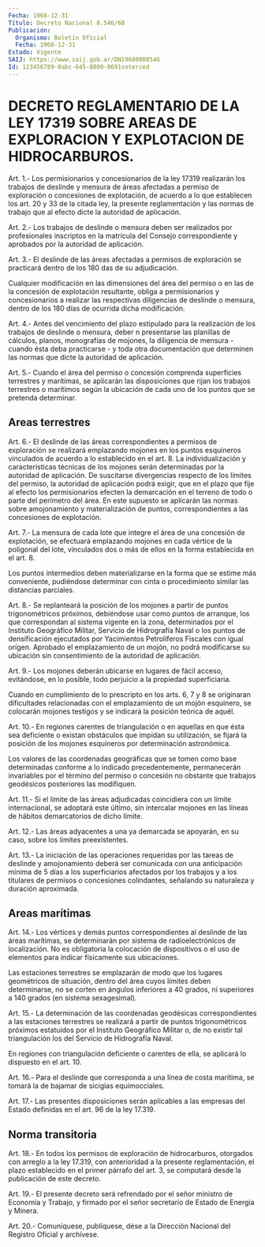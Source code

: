 ```yaml
---
Fecha: 1968-12-31
Título: Decreto Nacional 8.546/68
Publicación:
  Organismo: Boletín Oficial
  Fecha: 1968-12-31
Estado: Vigente
SAIJ: https://www.saij.gob.ar/DN19680008546
Id: 123456789-0abc-645-8000-8691soterced
---
```

# DECRETO REGLAMENTARIO DE LA LEY 17319 SOBRE AREAS DE EXPLORACION Y EXPLOTACION DE HIDROCARBUROS.

<a id="1"></a>
Art. 1.- Los permisionarios y concesionarios de la ley 17319 realizarán los trabajos de deslinde y mensura de áreas afectadas a permiso de exploración o concesiones de explotación, de acuerdo a lo que establecen los art. 20 y 33 de la citada ley, la presente reglamentación y las normas de trabajo que al efecto dicte la autoridad de aplicación.

<a id="2"></a>
Art. 2.- Los trabajos de deslinde o mensura deben ser realizados por profesionales inscriptos en la matrícula del Consejo correspondiente y aprobados por la autoridad de aplicación.

<a id="3"></a>
Art. 3.- El deslinde de las áreas afectadas a permisos de exploración se practicará dentro de los 180 das de su adjudicación.

Cualquier modificación en las dimensiones del área del permiso o en las de la concesión de explotación resultante, obliga a permisionarios y concesionarios a realizar las respectivas diligencias de deslinde o mensura, dentro de los 180 días de ocurrida dicha modificación.

<a id="4"></a>
Art.  4.-  Antes  del vencimiento del plazo estipulado para la realización  de  los  trabajos   de  deslinde  o  mensura,  deber n presentarse  las  planillas  de cálculos,  planos,  monografías  de mojones, la diligencia de mensura - cuando ésta deba practicarse - y toda otra documentación que determinen  las  normas  que dicte la autoridad de aplicación.

<a id="5"></a>
Art. 5.- Cuando el área del permiso o concesión comprenda superficies terrestres y marítimas, se aplicarán las disposiciones que rijan los trabajos terrestres o marítimos según la ubicación de cada uno de los puntos que se pretenda determinar.

## Areas terrestres

<a id="6"></a>
Art. 6.- El deslinde de las áreas correspondientes a permisos de exploración se realizará emplazando mojones en los puntos esquineros vinculados de acuerdo a lo establecido en el art. 8. La individualización y características técnicas de los mojones serán determinadas por la autoridad de aplicación. De suscitarse divergencias respecto de los límites del permiso, la autoridad de aplicación podrá exigir, que en el plazo que fije al efecto los permisionarios efecten la demarcación en el terreno de todo o parte del perímetro del área. En este supuesto se aplicarán las normas sobre amojonamiento y materialización de puntos, correspondientes a las concesiones de explotación.

<a id="7"></a>
Art. 7.- La mensura de cada lote que integre el área de una concesión de explotación, se efectuará emplazando mojones en cada vértice de la poligonal del lote, vinculados dos o más de ellos en la forma establecida en el art. 8.

Los puntos intermedios deben materializarse en la forma que se estime más conveniente, pudiéndose determinar con cinta o procedimiento similar las distancias parciales.

<a id="8"></a>
Art. 8.- Se replanteará la posición de los mojones a partir de puntos trigonométricos próximos, debiéndose  usar como puntos de arranque,  los  que  correspondan al sistema vigente  en  la  zona, determinados  por  el Instituto  Geográfico  Militar,  Servicio  de Hidrografía Naval o  los  puntos  de  densificación ejecutados por Yacimientos Petrolíferos Fiscales con igual orígen.  Aprobado el emplazamiento de un mojón, no podrá modificarse  su ubicación  sin  consentimiento   de  la  autoridad  de  aplicación.

<a id="9"></a>
Art. 9.- Los mojones deberán  ubicarse en lugares de fácil acceso, evitándose, en lo posible, todo perjuicio a la propiedad superficiaria.

Cuando en cumplimiento de lo prescripto en los arts. 6, 7 y 8 se originaran dificultades relacionadas con el emplazamiento de un mojón esquinero, se colocarán mojones testigos y se indicará la posición teórica de aquél.

<a id="10"></a>
Art. 10.- En regiones carentes de triangulación o en aquellas en que ésta sea  deficiente  o  existan  obstáculos que impidan su utilización, se fijará la posición de los mojones  esquineros  por determinación astronómica.

Los valores de  las  coordenadas geográficas que se tomen como base determinadas conforme  a  lo indicado precedentemente, permanecerán invariables por el término del permiso o concesión no obstante que trabajos geodésicos posteriores las modifiquen.

<a id="11"></a>
Art. 11.- Si el límite de las áreas adjudicadas coincidiera con un límite internacional, se adoptará este último, sin intercalar mojones en las líneas de hábitos demarcatorios de dicho límite.

<a id="12"></a>
Art. 12.- Las áreas adyacentes a una ya demarcada se apoyarán, en su caso, sobre los límites preexistentes.

<a id="13"></a>
Art. 13.- La iniciación de las operaciones requeridas por las tareas de deslinde y amojonamiento deberá ser comunicada con una anticipación mínima de 5 días a los superficiarios afectados por los trabajos y a los titulares de permisos o concesiones colindantes, señalando su naturaleza y duración aproximada.

## Areas marítimas

<a id="14"></a>
Art. 14.- Los vértices y demás puntos correspondientes al deslinde de las áreas marítimas, se determinarán por sistema de radioelectrónicos de localización. No es obligatoria la colocación de dispositivos o el uso de elementos para indicar físicamente sus ubicaciones.

Las estaciones terrestres se emplazarán de modo que los lugares geométricos de situación, dentro del área cuyos límites deben determinarse, no se corten en ángulos inferiores a 40 grados, ni superiores a 140 grados (en sistema sexagesimal).

<a id="15"></a>
Art. 15.- La determinación de las coordenadas geodésicas correspondientes a las estaciones terrestres se realizará a partir de puntos trigonométricos próximos estatuidos por el Instituto Geográfico Militar  o, de no existir tal triangulación los del Servicio de Hidrografía Naval.

En regiones con triangulación deficiente o carentes de ella, se aplicará lo dispuesto en el art. 10.

<a id="16"></a>
Art. 16.- Para el deslinde que corresponda a una línea de costa marítima, se tomará la de bajamar de sicigias equimocciales.

<a id="17"></a>
Art. 17.- Las presentes disposiciones serán aplicables a las empresas del Estado definidas en el art. 96 de la ley 17.319.

## Norma transitoria

<a id="18"></a>
Art. 18.- En todos los permisos de exploración de hidrocarburos, otorgados con arreglo a la ley 17.319, con anterioridad a la presente reglamentación, el plazo establecido en el primer párrafo del art. 3, se computará desde la publicación de este decreto.

<a id="19"></a>
Art. 19.- El presente decreto será refrendado por el señor ministro de Economía y Trabajo, y firmado por el señor secretario de Estado de Energía y Minera.

<a id="20"></a>
Art. 20.- Comuníquese, publíquese, dése a la Dirección Nacional del Registro Oficial y archívese.